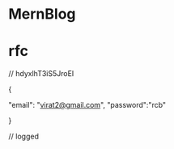 # MernBlog

# rfc

// hdyxlhT3iS5JroEI

{
	
"email": "virat2@gmail.com",
"password":"rcb"

}

// logged